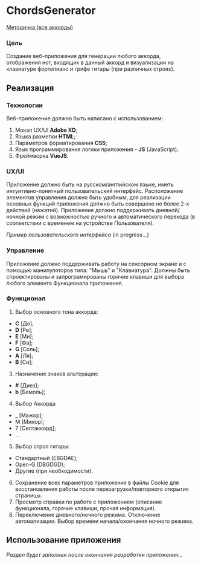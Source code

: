 # ChordsGenerator
[Методичка (все аккорды)](https://www.youtube.com/watch?v=KY4OZUMl46U&t=1s)
### Цель
Создание веб-приложения для генерации любого аккорда, отображения нот, входящих в данный аккорд и визуализации на клавиатуре фортепиано и грифе гитары (при различных строях).
## Реализация
### Технологии
Веб-приложение должно быть написано с использованием:
1. Мокап UX/UI **Adobe XD**;
2. Языка разметки **HTML**;
3. Параметров форматирования **CSS**;
4. Язык программирования логики приложения - **JS** (JavaScript);
5. Фреймворка **VueJS**.
### UX/UI
Приложение должно быть на русском/английском языке, иметь интуитивно-понятный пользовательский интерфейс.
Расположение элементов управления должно быть удобным, для реализации основных функций приложения должно быть совершено не более 2-х действий (нажатий).
Приложение должно поддерживать дневной/ночной режим с возможностью ручного и автоматического перехода (в соответствии с временем на устройстве Пользователя).

*Пример пользовательского интерфейса*
(in progress...)

### Управление
Приложение должно поддерживать работу на сенсорном экране и с помощью манипуляторов типа: "Мышь" и "Клавиатура".
Должны быть спроектированы и запрограмированы горячие клавиши для выбора любого элемента Функционала приложения.
### Функционал
1. Выбор основного тона аккорда: 
- **C** [До]; 
- **D** [Ре]; 
- **E** [Ми]; 
- **F** [Фа]; 
- **G** [Соль]; 
- **A** [Ля]; 
- **B** [Си];
3. Назначение знаков альтерации: 
- **#** [Диез];
- **b** [Бемоль];
4. Выбор Аккорда
- _ [Мажор];
- М [Минор];
- 7 [Септаккорд];
- ...
5. Выбор строя гитары:
- Стандартный (EBGDAE);
- Open-G (DBGDGD);
- Другие (при необходимости).
6. Сохранение всех параметров приложения в файлы Cookie для восстановления работы после перезагрузки/повторного открытия страницы.
7. Просмотр справки по работе с приложением (описание функционала, горячие клавиши, прочая информация).
8. Переключение дневного/ночного режима. Отключение автоматизации. Выбор времени начала/окончания ночного режима.
## Использование приложения
*Раздел будет заполнен после окончания разработки приложения...*
